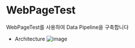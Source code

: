 # WebPageTest
WebPageTest를 사용하여 Data Pipeline을 구축합니다

* Architecture
![image](https://user-images.githubusercontent.com/85829217/182104335-1ccab662-f990-48c0-b80c-8ca91baa9f21.png)
